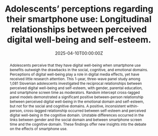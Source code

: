 ---
abstract: "Adolescents perceive that they have digital well-being when smartphone use benefits outweigh the drawbacks in the social, cognitive, and emotional domains. Perceptions of digital well-being play a role in digital media effects, yet have received little research attention. This 1-year, three-wave panel study among 1,081 Slovenian adolescents investigated the reciprocal relationships between perceived digital well-being and self-esteem, with gender, parental education, and smartphone screen time as moderators. Random intercept cross-lagged panel models demonstrated a significant positive between-person relationship between perceived digital well-being in the emotional domain and self-esteem, but not for the social and cognitive domains. A positive, inconsistent within-person, cross-lagged relationship occurred between self-esteem and perceived digital well-being in the cognitive domain. Unstable differences occurred in the links between gender and the social domain and between smartphone screen time and the cognitive domain. These findings offer new insights into the debate on the effects of smartphone use."
authors:
- Jasmina Rosič
- Lara Schreurs
- Laura Vandenbosch
date: "2025-04-10T00:00:00Z"
doi: "https://doi.org/10.1093/jcmc/zmaf005"
featured: false
projects: []
publication: 'Journal of Computer-Mediated Communication'
publication_short: ""
publication_types:
- "2"
publishDate: "2025-04-10T00:00:00Z"
tags:
title: 'Adolescents’ perceptions regarding their smartphone use: Longitudinal relationships between perceived digital well-being and self-esteem.'
url_code: ""
url_dataset: ""
url_pdf: ""
url_poster: ""
url_project: ""
url_slides: ""
url_source: ""
url_video: ""
---